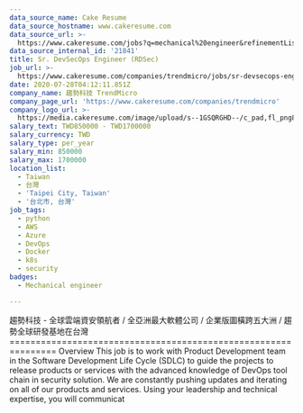 ```yaml
---
data_source_name: Cake Resume
data_source_hostname: www.cakeresume.com
data_source_url: >-
  https://www.cakeresume.com/jobs?q=mechanical%20engineer&refinementList%5Blang_name%5D%5B0%5D=English&refinementList%5Bsalary_type%5D=per_year&range%5Bsalary_range%5D%5Bmin%5D=1000000&page=3
data_source_internal_id: '21841'
title: Sr. DevSecOps Engineer (RDSec)
job_url: >-
  https://www.cakeresume.com/companies/trendmicro/jobs/sr-devsecops-engineer-infosec
date: 2020-07-28T04:12:11.851Z
company_name: 趨勢科技 TrendMicro
company_page_url: 'https://www.cakeresume.com/companies/trendmicro'
company_logo_url: >-
  https://media.cakeresume.com/image/upload/s--1GSQRGHD--/c_pad,fl_png8,h_200,w_200/v1536046772/i1wwlco86slotrkxcujd.png
salary_text: TWD850000 - TWD1700000
salary_currency: TWD
salary_type: per_year
salary_min: 850000
salary_max: 1700000
location_list:
  - Taiwan
  - 台灣
  - 'Taipei City, Taiwan'
  - '台北市, 台灣'
job_tags:
  - python
  - AWS
  - Azure
  - DevOps
  - Docker
  - k8s
  - security
badges:
  - Mechanical engineer

---
```


趨勢科技 - 全球雲端資安領航者 / 全亞洲最大軟體公司 / 企業版圖橫跨五大洲 / 趨勢全球研發基地在台灣 =============================================================== Overview This job is to work with Product Development team in the Software Development Life Cycle (SDLC) to guide the projects to release products or services with the advanced knowledge of DevOps tool chain in security solution. We are constantly pushing updates and iterating on all of our products and services. Using your leadership and technical expertise, you will communicat